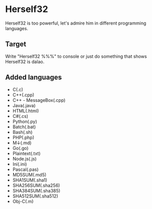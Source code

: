 # Herself32
Herself32 is too powerful, let's admire him in different programming languages.   

## Target
Write "Herself32 %%%" to console or just do something that shows Herself32 is dalao.

## Added languages
- C(.c)
- C++(.cpp)
- C++ - MessageBox(.cpp)
- Java(.java)
- HTML(.html)
- C#(.cs)
- Python(.py)
- Batch(.bat)
- Bash(.sh)
- PHP(.php)
- M↓(.md)
- Go(.go)
- Plaintext(.txt)
- Node.js(.js)
- Ini(.ini)
- Pascal(.pas)
- MD5SUM(.md5)
- SHA1SUM(.sha1)
- SHA256SUM(.sha256)
- SHA384SUM(.sha385)
- SHA512SUM(.sha512)
- Obj-C(.m)
